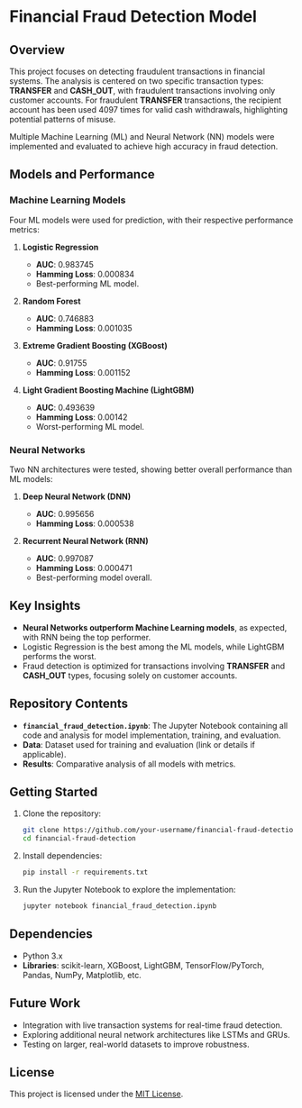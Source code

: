 # Financial Fraud Detection Model

## Overview  
This project focuses on detecting fraudulent transactions in financial systems. The analysis is centered on two specific transaction types: **TRANSFER** and **CASH_OUT**, with fraudulent transactions involving only customer accounts. For fraudulent **TRANSFER** transactions, the recipient account has been used 4097 times for valid cash withdrawals, highlighting potential patterns of misuse.  

Multiple Machine Learning (ML) and Neural Network (NN) models were implemented and evaluated to achieve high accuracy in fraud detection.

## Models and Performance  

### Machine Learning Models  
Four ML models were used for prediction, with their respective performance metrics:  
1. **Logistic Regression**  
   - **AUC**: 0.983745  
   - **Hamming Loss**: 0.000834  
   - Best-performing ML model.  

2. **Random Forest**  
   - **AUC**: 0.746883  
   - **Hamming Loss**: 0.001035  

3. **Extreme Gradient Boosting (XGBoost)**  
   - **AUC**: 0.91755  
   - **Hamming Loss**: 0.001152  

4. **Light Gradient Boosting Machine (LightGBM)**  
   - **AUC**: 0.493639  
   - **Hamming Loss**: 0.00142  
   - Worst-performing ML model.  

### Neural Networks  
Two NN architectures were tested, showing better overall performance than ML models:  
1. **Deep Neural Network (DNN)**  
   - **AUC**: 0.995656  
   - **Hamming Loss**: 0.000538  

2. **Recurrent Neural Network (RNN)**  
   - **AUC**: 0.997087  
   - **Hamming Loss**: 0.000471  
   - Best-performing model overall.  

## Key Insights  
- **Neural Networks outperform Machine Learning models**, as expected, with RNN being the top performer.  
- Logistic Regression is the best among the ML models, while LightGBM performs the worst.  
- Fraud detection is optimized for transactions involving **TRANSFER** and **CASH_OUT** types, focusing solely on customer accounts.  

## Repository Contents  
- **`financial_fraud_detection.ipynb`**: The Jupyter Notebook containing all code and analysis for model implementation, training, and evaluation.  
- **Data**: Dataset used for training and evaluation (link or details if applicable).  
- **Results**: Comparative analysis of all models with metrics.  

## Getting Started  

1. Clone the repository:  
   ```bash
   git clone https://github.com/your-username/financial-fraud-detection.git
   cd financial-fraud-detection
2. Install dependencies:
   ```bash
   pip install -r requirements.txt
3. Run the Jupyter Notebook to explore the implementation:
   ```bash
   jupyter notebook financial_fraud_detection.ipynb

## Dependencies
- Python 3.x
- **Libraries**: scikit-learn, XGBoost, LightGBM, TensorFlow/PyTorch, Pandas, NumPy, Matplotlib, etc.

## Future Work
- Integration with live transaction systems for real-time fraud detection.
- Exploring additional neural network architectures like LSTMs and GRUs.
- Testing on larger, real-world datasets to improve robustness.

## License  
This project is licensed under the [MIT License](LICENSE).  
